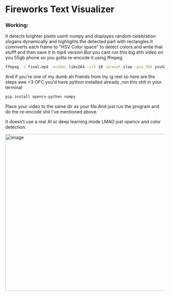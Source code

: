 # Fireworks Text Visualizer
### Working:
It detects brighter pixels usinh numpy and displayes random celebration slogans dynamically and highlights the detected part with rectangles.It comnverts each frame to 
"HSV Color space" to detect colors.and write that stufff and then save it in mp4 version.But you cant run this big ahh video on you 55gb phone so you gotta re-encode it using ffmpeg.
```bash
ffmpeg -i final.mp4 -vcodec libx264 -crf 18 -preset slow -pix_fmt yuv420p fixed.mp4
```
And if you're one of my dumb ah friends from my ig reel so here are the steps awe <3
OFC you'd have python installed already ,run this shit in your terminal

```bash
pip install opencv-python numpy
```
Place your video to the same dir as your file.And just run the program and do the re-encode shii I've mentioned above.

It doesn’t use a real AI or deep learning mode LMAO just opencv and color detection.


<img width="699" height="495" alt="image" src="https://github.com/user-attachments/assets/543a9bd1-cfa2-424d-9532-76ac4b377f7e" />
